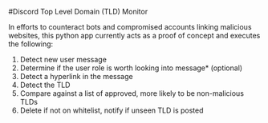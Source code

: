 #Discord Top Level Domain (TLD) Monitor

In efforts to counteract bots and compromised accounts linking malicious websites, this python app currently acts as a proof of concept and executes the following:

1. Detect new user message
2. Determine if the user role is worth looking into message* (optional)
3. Detect a hyperlink in the message
4. Detect the TLD
5. Compare against a list of approved, more likely to be non-malicious TLDs
6. Delete if not on whitelist, notify if unseen TLD is posted